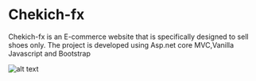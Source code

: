 # Chekich-fx
Chekich-fx is an E-commerce website that is specifically designed to sell shoes only.
The project is developed using Asp.net core MVC,Vanilla Javascript and Bootstrap

![alt text](https://github.com/siyabongahenry/SiyaWeb/blog/main/src/Images/Project/Store/store-1.png?raw=true)


